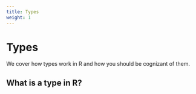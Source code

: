```yaml
---
title: Types
weight: 1
---
```


# Types

We cover how types work in R and how you should be cognizant of them.

## What is a type in R?
